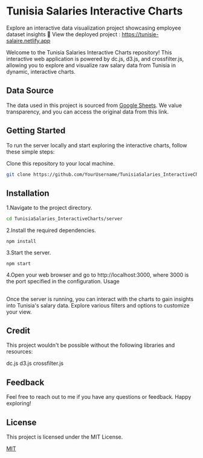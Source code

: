 # Tunisia Salaries Interactive Charts

Explore an interactive data visualization project showcasing employee dataset insights 
🚀 View the deployed project : https://tunisie-salaire.netlify.app

Welcome to the Tunisia Salaries Interactive Charts repository! This interactive web application is powered by dc.js, d3.js, and crossfilter.js, allowing you to explore and visualize raw salary data from Tunisia in dynamic, interactive charts.

## Data Source

The data used in this project is sourced from [Google Sheets](https://docs.google.com/spreadsheets/d/1IbnUI1aiQ5r_HpLdCNJJp7Gu6KyMw4EpKnkSPmxAHz8/edit?fbclid=IwAR0oUhy3wxStT2p6Irkn1UlFoZgrots6J9UCf0KdKudK1fkQWJ6IMcmi-WM#gid=1473214275). We value transparency, and you can access the original data from this link.

## Getting Started

To run the server locally and start exploring the interactive charts, follow these simple steps:

Clone this repository to your local machine.
   
   ```bash
   git clone https://github.com/YourUsername/TunisiaSalaries_InteractiveCharts.git

```


## Installation

1.Navigate to the project directory.

```bash
cd TunisiaSalaries_InteractiveCharts/server 
```
2.Install the required dependencies.
```
npm install
```
3.Start the server.
```
npm start
```
4.Open your web browser and go to http://localhost:3000, where 3000 is the port specified in the configuration.
Usage

## 
Once the server is running, you can interact with the charts to gain insights into Tunisia's salary data. Explore various filters and options to customize your view.


## Credit
This project wouldn't be possible without the following libraries and resources:

dc.js
d3.js
crossfilter.js
## Feedback

Feel free to reach out to me if you have any questions or feedback. Happy exploring!


## License
This project is licensed under the MIT License.

[MIT](https://choosealicense.com/licenses/mit/)

